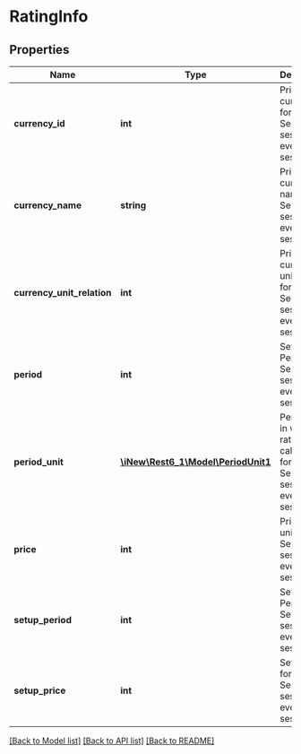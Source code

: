 # RatingInfo

## Properties
Name | Type | Description | Notes
------------ | ------------- | ------------- | -------------
**currency_id** | **int** | Price currencyId for Service(call session, event, data session) | 
**currency_name** | **string** | Price currency name for Service(call session, event, data session) | 
**currency_unit_relation** | **int** | Price currency unit relation for Service(call session, event, data session) | 
**period** | **int** | Setup Period for Service(call session, event, data session) | 
**period_unit** | [**\iNew\Rest6_1\Model\PeriodUnit1**](PeriodUnit1.md) | Period unit in which rate price is calculated for Service(call session, event, data session) | 
**price** | **int** | Price per unit for Service(call session, event, data session) | 
**setup_period** | **int** | Setup Period for Service(call session, event, data session) | 
**setup_price** | **int** | Setup Price for Service(call session, event, data session) | 

[[Back to Model list]](../README.md#documentation-for-models) [[Back to API list]](../README.md#documentation-for-api-endpoints) [[Back to README]](../README.md)


